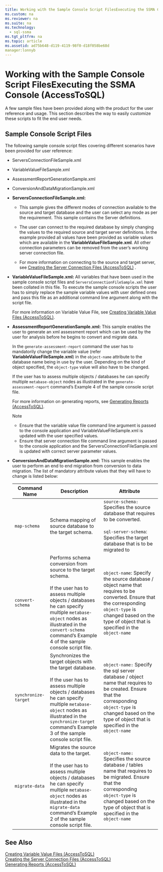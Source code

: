 ```yaml
---
title: Working with the Sample Console Script FilesExecuting the SSMA Console (AccessToSQL)
ms.custom: na
ms.reviewer: na
ms.suite: na
ms.technology: 
  - sql-ssma
ms.tgt_pltfrm: na
ms.topic: article
ms.assetid: ad75b648-d119-4119-98f0-d18f058be68d
manager:lonnyb
---
```

# Working with the Sample Console Script FilesExecuting the SSMA Console (AccessToSQL)
A few sample files have been provided along with the product for the user reference and usage. This section describes the way to easily customize these scripts to fit the end user needs.  
  
## Sample Console Script Files  
The following sample console script files covering different scenarios have been provided for user reference:  
  
-   ServersConnectionFileSample.xml  
  
-   VariableValueFileSample.xml  
  
-   AssessmentReportGenerationSample.xml  
  
-   ConversionAndDataMigrationSample.xml  
  
-   **ServersConnectionFileSample.xml:**  
  
    -   This sample gives the different modes of connection available to the source and target database and the user can select any mode as per the requirement. This sample contains the Server definitions.  
  
    -   The user can connect to the required database by simply changing the values to the required source and target server definitions. In the example provided all values have been provided as variable values which are available in the **VariableValueFileSample.xml**. All other connection parameters can be removed from the user’s working server connection file.  
  
    -   For more information on connecting to the source and target server, see [Creating the Server Connection Files &#40;AccessToSQL&#41;](../content/Creating-the-Server-Connection-Files--AccessToSQL-.md) .  
  
-   **VariableValueFileSample.xml:** All variables that have been used in the sample console script files and `ServersConnectionFileSample.xml` have been collated in this file. To execute the sample console scripts the user has to simply replace the sample variable values with user defined ones and pass this file as an additional command line argument along with the script file.  
  
    For more information on Variable Value File, see [Creating Variable Value Files &#40;AccessToSQL&#41;](../content/Creating-Variable-Value-Files--AccessToSQL-.md).  
  
-   **AssessmentReportGenerationSample.xml:** This sample enables the user to generate an xml assessment report which can be used by the user for analysis before he begins to convert and migrate data.  
  
    In the `generate-assessment-report` command the user has to mandatorily change the variable value (refer **VariableValueFileSample.xml**) in the `object-name` attribute to the database name being in use by the user. Depending on the kind of object specified, the `object-type` value will also have to be changed.  
  
    If the user has to assess multiple objects \/ databases he can specify multiple `metabase-object` nodes as illustrated in the `generate-assessment-report` command’s Example 4 of the sample console script file.  
  
    For more information on generating reports, see [Generating Reports &#40;AccessToSQL&#41;](../content/Generating-Reports--AccessToSQL-.md).  
  
    > [!NOTE]  
    > -   Ensure that the variable value file command line argument is passed to the console application and VariableValueFileSample.xml is updated with the user specified values.  
    > -   Ensure that server connection file command line argument is passed to the console application and the ServersConnectionFileSample.xml is updated with correct server parameter values.  
  
-   **ConversionAndDataMigrationSample.xml:** This sample enables the user to perform an end to end migration from conversion to data migration. The list of mandatory attribute values that they will have to change is listed below:  
  
    |Command Name|Description|Attribute|  
    |----------------|---------------|-------------|  
    |`map-schema`|Schema mapping of source database to the target schema.|`source-schema:` Specifies the source database that requires to be converted.<br /><br />`sql-server-schema`: Specifies the target database that is to be migrated to|  
    |`convert-schema`|Performs schema conversion from source to the target schema.<br /><br />If the user has to assess multiple objects \/ databases he can specify multiple `metabase-object` nodes as illustrated in the `convert-schema` command’s Example 4 of the sample console script file.|`object-name`: Specify the source database \/ object name that requires to be converted. Ensure that the corresponding `object-type` is changed based on the type of object that is specified in the `object-name`|  
    |`synchronize-target`|Synchronizes the target objects with the target database.<br /><br />If the user has to assess multiple objects \/ databases he can specify multiple `metabase-object` nodes as illustrated in the `synchronize-target` command’s Example 3 of the sample console script file.|`object-name:` Specify the sql server database \/ object name that requires to be created. Ensure that the corresponding `object-type` is changed based on the type of object that is specified in the `object-name`|  
    |`migrate-data`|Migrates the source data to the target.<br /><br />If the user has to assess multiple objects \/ databases he can specify multiple `metabase-object` nodes as illustrated in the `migrate-data` command’s Example 2 of the sample console script file.|`object-name:` Specifies the source database \/ tables name that requires to be migrated. Ensure that the corresponding `object-type` is changed based on the type of object that is specified in the `object-name`|  
  
## See Also  
[Creating Variable Value Files &#40;AccessToSQL&#41;](../content/Creating-Variable-Value-Files--AccessToSQL-.md)  
[Creating the Server Connection Files &#40;AccessToSQL&#41;](../content/Creating-the-Server-Connection-Files--AccessToSQL-.md)  
[Generating Reports &#40;AccessToSQL&#41;](../content/Generating-Reports--AccessToSQL-.md)  
  
